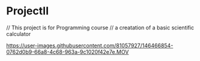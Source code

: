 # ProjectII
// This project is for Programming course
// a creatation of a basic scientific calculator




https://user-images.githubusercontent.com/81057927/146466854-0762d0b9-66a8-4c68-963a-9c1020f42e7e.MOV

